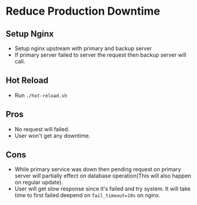 # Reduce Production Downtime

## Setup Nginx
- Setup nginx upstream with primary and backup server
- If primary server failed to server the request then backup server will call.

## Hot Reload
- Run `./hot-reload.sh`

## Pros
- No request will failed.
- User won't get any downtime.

## Cons
- While primary service was down then pending request on primary server will partially effect on database operation(This will also happen on regular update).
- User will get slow response since it's failed and try system. It will take time to first failed deepend on `fail_timeout=10s` on nginx.
